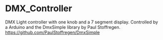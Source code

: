# DMX_Controller

DMX Light controller with one knob and a 7 segment display.
Controlled by a Arduino and the DmxSimple library by Paul Stoffregen.
https://github.com/PaulStoffregen/DmxSimple
